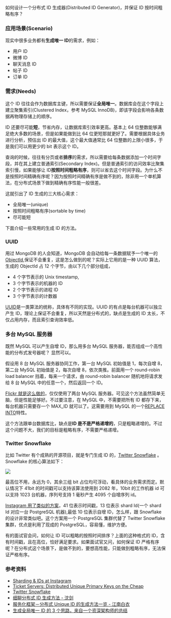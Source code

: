 如何设计一个分布式 ID 生成器(Distributed ID Generator)，并保证 ID 按时间粗略有序？

### 应用场景(Scenario)

现实中很多业务都有**生成唯一 ID**的需求，例如：

- 用户 ID
- 微博 ID
- 聊天消息 ID
- 帖子 ID
- 订单 ID

### 需求(Needs)

这个 ID 往往会作为数据库主键，所以需要保证**全局唯一**。数据库会在这个字段上建立聚集索引(Clustered Index，参考 MySQL InnoDB)，即该字段会影响各条数据再物理存储上的顺序。

ID 还要尽可能**短**，节省内存，让数据库索引效率更高。基本上 64 位整数能够满足绝大多数的场景，但是如果能做到比 64 位更短那就更好了。需要根据具体业务进行分析，预估出 ID 的最大值，这个最大值通常比 64 位整数的上限小很多，于是我们可以用更少的 bit 表示这个 ID。

查询的时候，往往有分页或者**排序**的需求，所以需要给每条数据添加一个时间字段，并在其上建立普通索引(Secondary Index)。但是普通索引的访问效率比聚集索引慢，如果能够让 ID**按照时间粗略有序**，则可以省去这个时间字段。为什么不是按照时间精确有序呢？因为按照时间精确有序是做不到的，除非用一个单机算法，在分布式场景下做到精确有序性能一般很差。

这就引出了 ID 生成的三大核心需求：

- 全局唯一(unique)
- 按照时间粗略有序(sortable by time)
- 尽可能短

下面介绍一些常用的生成 ID 的方法。

### UUID

用过 MongoDB 的人会知道，MongoDB 会自动给每一条数据赋予一个唯一的[ObjectId](https://docs.mongodb.com/manual/reference/method/ObjectId/),保证不会重复，这是怎么做到的呢？实际上它用的是一种 UUID 算法，生成的 ObjectId 占 12 个字节，由以下几个部分组成，

- 4 个字节表示的 Unix timestamp,
- 3 个字节表示的机器的 ID
- 2 个字节表示的进程 ID
- 3 个字节表示的计数器

[UUID](https://en.wikipedia.org/wiki/Universally_unique_identifier)是一类算法的统称，具体有不同的实现。UUID 的有点是每台机器可以独立产生 ID，理论上保证不会重复，所以天然是分布式的，缺点是生成的 ID 太长，不仅占用内存，而且索引查询效率低。

### 多台 MySQL 服务器

既然 MySQL 可以产生自增 ID，那么用多台 MySQL 服务器，能否组成一个高性能的分布式发号器呢？ 显然可以。

假设用 8 台 MySQL 服务器协同工作，第一台 MySQL 初始值是 1，每次自增 8，第二台 MySQL 初始值是 2，每次自增 8，依次类推。前面用一个 round-robin load balancer 挡着，每来一个请求，由 round-robin balancer 随机地将请求发给 8 台 MySQL 中的任意一个，然后返回一个 ID。

[Flickr 就是这么做的](http://code.flickr.net/2010/02/08/ticket-servers-distributed-unique-primary-keys-on-the-cheap/)，仅仅使用了两台 MySQL 服务器。可见这个方法虽然简单无脑，但是性能足够好。不过要注意，在 MySQL 中，不需要把所有 ID 都存下来，每台机器只需要存一个 MAX_ID 就可以了。这需要用到 MySQL 的一个[REPLACE INTO](http://dev.mysql.com/doc/refman/5.0/en/replace.html)特性。

这个方法跟单台数据库比，缺点是**ID 是不是严格递增的**，只是粗略递增的。不过这个问题不大，我们的目标是粗略有序，不需要严格递增。

### Twitter Snowflake

比如 Twitter 有个成熟的开源项目，就是专门生成 ID 的，[Twitter Snowflake](https://github.com/twitter/snowflake) 。Snowflake 的核心算法如下：

![](http://121.40.136.3/wp-content/uploads/2015/04/snowflake-64bit.jpg)

最高位不用，永远为 0，其余三组 bit 占位均可浮动，看具体的业务需求而定。默认情况下 41bit 的时间戳可以支持该算法使用到 2082 年，10bit 的工作机器 id 可以支持 1023 台机器，序列号支持 1 毫秒产生 4095 个自增序列 id。

[Instagram 用了类似的方案](https://engineering.instagram.com/sharding-ids-at-instagram-1cf5a71e5a5c)，41 位表示时间戳，13 位表示 shard Id(一个 shard Id 对应一台 PostgreSQL 机器),最低 10 位表示自增 ID，怎么样，跟 Snowflake 的设计非常类似吧。这个方案用一个 PostgreSQL 集群代替了 Twitter Snowflake 集群，优点是利用了现成的 PostgreSQL，容易懂，维护方便。

有的面试官会问，如何让 ID 可以粗略的按照时间排序？上面的这种格式的 ID，含有时间戳，且在高位，恰好满足要求。如果面试官又问，如何保证 ID 严格有序呢？在分布式这个场景下，是做不到的，要想高性能，只能做到粗略有序，无法保证严格有序。

### 参考资料

- [Sharding & IDs at Instagram](https://engineering.instagram.com/sharding-ids-at-instagram-1cf5a71e5a5c)
- [Ticket Servers: Distributed Unique Primary Keys on the Cheap](http://code.flickr.net/2010/02/08/ticket-servers-distributed-unique-primary-keys-on-the-cheap/)
- [Twitter Snowflake](https://github.com/twitter/snowflake)
- [细聊分布式 ID 生成方法 - 沈剑](https://mp.weixin.qq.com/s?__biz=MjM5ODYxMDA5OQ==&mid=403837240&idx=1&sn=ae9f2bf0cc5b0f68f9a2213485313127&scene=21)
- [服务化框架－分布式 Unique ID 的生成方法一览 - 江南白衣](http://calvin1978.blogcn.com/articles/uuid.html)
- [生成全局唯一 ID 的 3 个思路，来自一个资深架构师的总结](https://mp.weixin.qq.com/s?__biz=MzI4MTY5NTk4Ng==&mid=2247489561&idx=1&sn=7396f373af4efa62ba4dbecc6d7f83b3&source=41)
